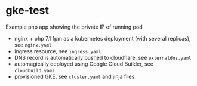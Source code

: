 # gke-test

Example php app showing the private IP of running pod
- nginx + php 7.1 fpm as a kubernetes deployment (with several replicas), see `nginx.yaml`
- ingress resource, see `ingress.yaml`
- DNS record is automatically pushed to cloudflare, see `externaldns.yaml`
- automagically deployed using Google Cloud Builder, see `cloudbuild.yaml`
- provisioned GKE, see `cluster.yaml` and jinja files
